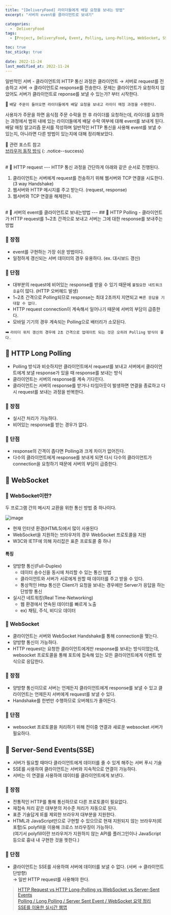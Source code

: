```yaml
---
title: "[DeliveryFood] 라이더들에게 배달 요청을 보내는 방법"
excerpt: "서버의 event를 클라이언트로 보내기"

categories:
  -  DeliveryFood
tags:
  - [Project, DeliveryFood, Event, Polling, Long-Polling, WebSocket, SSE]

toc: true
toc_sticky: true
 
date: 2022-11-24
last_modified_at: 2022-11-24
---
```


일반적인 서버 - 클라이언트의 HTTP 통신 과정은 클라이언트 → 서버로 request를 전송하고 서버 → 클라이언트로 response를 전송한다.
문제는 클라이언트가 요청하지 않았어도 서버가 클라이언트로 reponse를 보낼 수 있는가? 부터 시작한다.

📢 `배달 주문이 들어오면 라이더들에게 배달 요청을 보내고 라이더 매칭 과정을 수행한다.`

사용자가 주문을 하면 음식점 주문 수락을 한 후 라이더를 요청하는데, 라이더를 요청하는 과정에서 범위 내에 있는 라이더들에게 배달 수락 여부에 대해 event를 보내게 된다.
배달 매칭 알고리즘 문서를 작성하며 일반적인 HTTP 통신을 사용해 event를 보낼 수 있는지, 아니라면 다른 방법이 있는지에 대해 정리해보았다.

🔗 관련 포스트 참고  
[브라우저 동작 방식](https://haenlee.github.io/network/network-03/)
{: .notice--success}

<br>
# 🚀 HTTP request
---
HTTP 통신 과정을 간단하게 아래와 같은 순서로 진행된다.

1. 클라이언트는 서버에게 request를 전송하기 위해 웹서버와 TCP 연결을 시도한다. (3 way Handshake)
2. 웹서버와 HTTP 메시지를 주고 받는다. (request, response)
3. 웹서버와 TCP 연결을 해제한다.

<br>
# 🚀 서버의 event를 클라이언트로 보내는방법
---
## 📝 HTTP Polling
- 클라이언트가 HTTP request를 1~2초 간격으로 보내고 서버는 그에 대한 response를 보내주는 방법

### 🔸 장점
- event를 구현하는 가장 쉬운 방법이다.
- 일정하게 갱신되는 서버 데이터의 경우 유용하다. (ex. 대시보드 갱신)

### 🔸 단점
- 대부분의 request에 비어있는 response를 받을 수 있기 때문에 `불필요한 네트워크 호출`이 많다. (HTTP 오버헤드 발생)
- 1~2초 간격으로 Polling되므로 response는 최대 2초까지 지연되고 `빠른 응답을 기대할 수 없다.`
- HTTP request connection이 계속해서 일어나기 때문에 서버의 부담이 급증한다.
- 모바일 기기의 경우 계속되는 Polling으로 배터리가 소모된다.

➡ `라이더 위치 갱신의 경우에 2초 간격으로 업데이트 되는 것은 오히려 Polling 방식이 좋다.`

## 📝 HTTP Long Polling
- Polling 방식과 비슷하지만 클라이언트에서 request를 보내고 서버에서 클라이언트에게 보낼 response가 있을 때 response를 보내는 방식
- 클라이언트는 서버의 response를 계속 기다린다.
- 클라이언트는 서버의 response를 받거나 타임아웃이 발생하면 연결을 종료하고 다시 request를 보내는 과정을 반복한다.

### 🔸 장점
- 실시간 처리가 가능하다.
- 비어있는 response를 받는 경우가 없다.

### 🔸 단점
- response의 간격이 좁다면 Polling과 크게 차이가 없어진다.
- 다수의 클라이언트에게 response를 보내게 되면 다시 다수의 클라이언트가 connection을 요청하기 때문에 서버의 부담이 급증한다.

## 📝 WebSocket
### 🔸 WebSocket이란?
두 프로그램 간의 메시지 교환을 위한 통신 방법 중 하나이다.

![image](https://user-images.githubusercontent.com/85219306/203605364-43b2c81f-bbf0-41b1-b74e-9ac5a818bd1a.png)

- 현재 인터넷 환경(HTML5)에서 많이 사용된다
- WebSocket을 지원하는 브라우저의 경우 WebSocket 프로토콜을 지원
- W3C와 IETF에 의해 자리잡은 표준 프로토콜 중 하나

#### 특징
- 양방향 통신(Full-Duplex)
    - 데이터 송수신을 동시에 처리할 수 있는 통신 방법
    - 클라이언트와 서버가 서로에게 원할 때 데이터를 주고 받을 수 있다.
    - 통상적인 Http 통신은 Client가 요청을 보내는 경우에만 Server가 응답을 하는 단방향 통신
- 실시간 네트워킹(Real Time-Networking)
    - 웹 환경에서 연속된 데이터를 빠르게 노출
    - ex) 채팅, 주식, 비디오 데이터

### 🔸 WebSocket
- 클라이언트는 서버와 WebSocket Handshake를 통해 connection을 맺는다.
- 양방향 통신이 가능하다.
- HTTP request는 요청한 클라이언트에게만 response를 보내는 방식이었는데, websocket 프로토콜을 통해 포트에 접속해 있는 모든 클라이언트에게 이벤트 방식으로 응답한다.

### 🔸 장점
- 양방향 통신이므로 서버는 언제든지 클라이언트에게 response를 보낼 수 있고 클라이언트는 언제든지 서버에게 request를 보낼 수 있다.
- Handshake를 한번만 수행하므로 오버헤드가 줄어든다.

### 🔸 단점
- websocket 프로토콜을 처리하기 위해 전이중 연결과 새로운 websocket 서버가 필요하다.

## 📝 Server-Send Events(SSE)
- 서버가 필요할 때마다 클라이언트에게 데이터를 줄 수 있게 해주는 서버 푸시 기술
- SSE를 사용하여 클라이언트는 서버와 지속적으로 연결이 가능하다.
- 서버는 이 연결을 사용하여 데이터를 클라이언트에게 보낸다.

### 🔸 장점
- 전통적인 HTTP를 통해 통신하므로 다른 프로토콜이 필요없다.
- 재접속 처리 같은 대부분의 저수준 처리가 자동으로 된다.
- 표준 기술답게 IE를 제외한 브라우저 대부분을 지원한다.
- HTML과 JavaScript만으로 구현할 수 있으므로 현재 지원되지 않는 브라우저(IE 포함)도 polyfill을 이용해 크로스 브라우징이 가능하다.  
  (여기서 polyfill이란 브라우저가 지원하지 않는 API를 플러그인이나 JavaScript 등으로 흉내 내 구현한 것을 뜻한다.)

### 🔸 단점
- 클라이언트는 SSE를 사용하여 서버에 데이터를 보낼 수 없다. (서버 → 클라이언트 단방향)  
  → 일반 HTTP request를 사용해야 한다.

> [HTTP Request vs HTTP Long-Polling vs WebSocket vs Server-Sent Events](https://amitshekhar.me/blog/http-request-long-polling-websocket-sse)  
> [Polling / Long Polling / Server Sent Event / WebSocket 요약 정리](https://inpa.tistory.com/entry/WEB-%F0%9F%93%9A-Polling-Long-Polling-Server-Sent-Event-WebSocket-%EC%9A%94%EC%95%BD-%EC%A0%95%EB%A6%AC)  
> [SSE를 이용한 실시간 웹앱](https://spoqa.github.io/2014/01/20/sse.html)